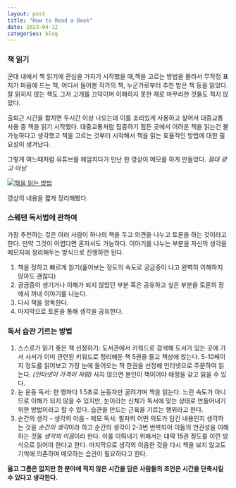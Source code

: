 ```yaml
---
layout: post
title: "How to Read a Book"
date: 2023-04-12
categories: blog
---
```



### 책 읽기

군대 내에서 책 읽기에 관심을 가지기 시작했을 때,책을 고르는 방법을 몰라서 무작정 표지가 마음에 드는 책, 어디서 들어본 작가의 책, 누군가로부터 추천 받은 책 등을 읽었다. 잘 읽히지 않는 책도 그저 고개를 끄덕이며 이해하지 못한 채로 마무리한 것들도 적지 않았다. 


출퇴근 시간을 합치면 두시간 이상 나오는데 이를 조리있게 사용하고 싶어서 대중교통 사용 중 책을 읽기 시작했다. 대중교통처럼 집중하기 힘든 곳에서 어려운 책을 읽는건 불가능하다고 생각했고 책을 고르는 것부터 시작해서 책을 읽는 효율적인 방법에 대한 필요성이 생겨났다. 


그렇게 여느때처럼 유튜브를 헤엄치다가 만난 한 영상이 메모를 하게 만들었다. *절대 광고 아님*

[![책을 읽는 방법](https://img.youtube.com/vi/sfxHiQebtH4/0.jpg)](https://www.youtube.com/watch?v=sfxHiQebtH4)

영상의 내용을 짧게 정리해봤다. 


### 스웨덴 독서법에 관하여
가장 추천하는 것은 여러 사람이 하나의 책을 두고 의견을 나누고 토론을 하는 것이라고 한다. 만약 그것이 어렵다면 혼자서도 가능하다. 이야기를 나누는 부분을 자신의 생각을 메모지에 정리해두는 방식으로 진행하면 된다. 

1. 책을 정하고 빠르게 읽기(훑어보는 정도의 속도로 궁금증이 나고 완벽히 이해하지 않아도 괜찮다)
2. 궁금증이 생기거나 이해가 되지 않았던 부분 혹은 공유하고 싶은 부분을 토론의 장에서 꺼내 이야기를 나눈다. 
3. 다시 책을 정독한다.
4. 마지막으로 토론을 통해 생각을 공유한다. 


### 독서 습관 기르는 방법
1. 스스로가 읽기 좋은 책 선정하기: 도서관에서 키워드로 검색해 도서가 있는 곳에 가서 사서가 이미 관련된 키워드로 정리해둔 책 5권을 들고 책상에 앉는다. 5-10페이지 정도를 읽어보고 가장 눈에 들어오는 책 한권을 선정해 인터넷으로 주문하여 읽는다. *(인터넷이 가격이 저렴)* 사지 않으면 본인이 책이어야 애정을 갖고 읽을 수 있다. 
2. 눈 운동 독서: 한 행마다 1.5초로 눈동자만 굴려가며 책을 읽는다. 느린 속도가 아니므로 이해가 되지 않을 수 있지만, 눈이라는 신체가 독서에 맞는 상태로 만들어내기 위한 방법이라고 할 수 있다. 습관을 만드는 근육을 기르는 행위라고 한다. 
3. 순간의 생각 - 생각의 이음 - 메모 독서: 필자의 어떤 의도가 담긴 내용인지 생각하는 것을 *순간의 생각*이라 하고 순간의 생각이 2-3번 반복되어 이들의 연관성을 이해하는 것을 *생각의 이음*이라 한다. 이를 이뤄내기 위해서는 대략 15권 정도를 이런 방식으로 읽어야 한다고 한다. 마지막으로 생각의 이음한 것을 다시 책을 보지 않고도 기억에 의존하여 메모하는 습관이 필요하다고 한다. 

**옳고 그름은 없지만 한 분야에 적지 않은 시간을 담은 사람들의 조언은 시간을 단축시킬 수 있다고 생각한다.** 
